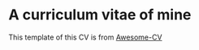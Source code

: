 # A curriculum vitae of mine
This template of this CV is from [Awesome-CV](https://github.com/posquit0/Awesome-CV)